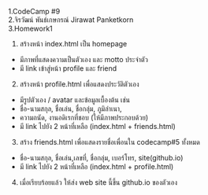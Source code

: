 1.CodeCamp #9 <br>
2.จิรวัฒน์ พันธ์เกษกรณ์ Jirawat Panketkorn <br>
3.Homework1 <br>
1. สร้างหน้า index.html เป็น homepage  <br>
- มีภาพที่แสดงความเป็นตัวเอง และ motto ประจำตัว <br>
- มี link เข้าสู่หน้า profile และ friend  <br>
2. สร้างหน้า profile.html เพื่อแสดงประวัติตัวเอง <br>
- มีรูปตัวเอง / avatar และข้อมูลเบื้องต้น เช่น <br>
- ชื่อ-นามสกุล,​ ชื่อเล่น, ชื่อกลุ่ม,​ ภูมิลำเนา, <br>
- ความถนัด, งานอดิเรกที่ชอบ (ให้มีภาพประกอบด้วย) <br>
- มี link ไปยัง 2 หน้าที่เหลือ (index.html + friends.html) <br>
3. สร้าง friends.html เพื่อแสดงรายชื่อเพื่อนใน codecamp#5 ทั้งหมด <br>
- ชื่อ-นามสกุล,​ ชื่อเล่น,เลขที่, ชื่อกลุ่ม,​ เบอร์โทร, site(github.io) <br>
- มี link ไปยัง 2 หน้าที่เหลือ (index.html + profile.html) <br>
4. เมื่อเรียบร้อยแล้ว ให้ส่ง web site นี้ขึ้น github.io ของตัวเอง <br>